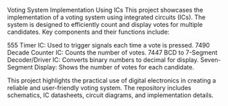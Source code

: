 Voting System Implementation Using ICs
This project showcases the implementation of a voting system using integrated circuits (ICs). The system is designed to efficiently count and display votes for multiple candidates. Key components and their functions include:

555 Timer IC: Used to trigger signals each time a vote is pressed.
7490 Decade Counter IC: Counts the number of votes.
7447 BCD to 7-Segment Decoder/Driver IC: Converts binary numbers to decimal for display.
Seven-Segment Display: Shows the number of votes for each candidate.

This project highlights the practical use of digital electronics in creating a reliable and user-friendly voting system. The repository includes schematics, IC datasheets, circuit diagrams, and implementation details.
